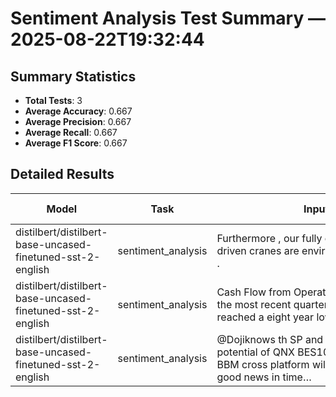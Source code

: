 # Sentiment Analysis Test Summary — 2025-08-22T19:32:44
## Summary Statistics
- **Total Tests**: 3
- **Average Accuracy**: 0.667
- **Average Precision**: 0.667
- **Average Recall**: 0.667
- **Average F1 Score**: 0.667

## Detailed Results
| Model | Task | Input | Expected | Output | Accuracy | Precision | Recall | F1 Score |
|---|---|---|---|---|---|---|---|---|
| distilbert/distilbert-base-uncased-finetuned-sst-2-english | sentiment_analysis | Furthermore&nbsp;,&nbsp;our&nbsp;fully&nbsp;electrically​driven&nbsp;cranes&nbsp;are&nbsp;environmentally&nbsp;friendly​. | positive | positive | 1.000 | 1.000 | 1.000 | 1.000 |
| distilbert/distilbert-base-uncased-finetuned-sst-2-english | sentiment_analysis | Cash&nbsp;Flow&nbsp;from&nbsp;Operations&nbsp;for​the&nbsp;most&nbsp;recent&nbsp;quarter&nbsp;also​reached&nbsp;a&nbsp;eight&nbsp;year&nbsp;low​. | neutral | negative | 0.000 | 0.000 | 0.000 | 0.000 |
| distilbert/distilbert-base-uncased-finetuned-sst-2-english | sentiment_analysis | @Dojiknows&nbsp;th&nbsp;SP&nbsp;and&nbsp;the​potential&nbsp;of&nbsp;QNX&nbsp;BES10&nbsp;and​BBM&nbsp;cross&nbsp;platform&nbsp;will&nbsp;bring​good&nbsp;news&nbsp;in&nbsp;time… | positive | positive | 1.000 | 1.000 | 1.000 | 1.000 |
